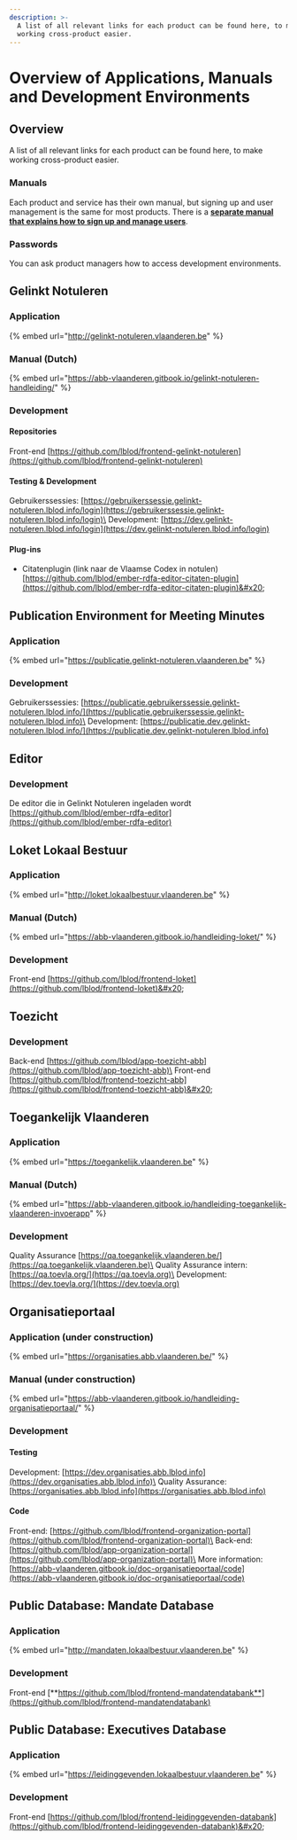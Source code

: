 ```yaml
---
description: >-
  A list of all relevant links for each product can be found here, to make
  working cross-product easier.
---
```


# Overview of Applications, Manuals and Development Environments

## Overview

A list of all relevant links for each product can be found here, to make working cross-product easier.

### Manuals

Each product and service has their own manual, but signing up and user management is the same for most products. There is a [**separate manual that explains how to sign up and manage users**](access-products-and-services-via-gebruikersbeheer-vlaanderen/).

### Passwords

You can ask product managers how to access development environments.

## Gelinkt Notuleren

### Application

{% embed url="http://gelinkt-notuleren.vlaanderen.be" %}

### Manual (Dutch)

{% embed url="https://abb-vlaanderen.gitbook.io/gelinkt-notuleren-handleiding/" %}

### Development

#### Repositories

Front-end [https://github.com/lblod/frontend-gelinkt-notuleren](https://github.com/lblod/frontend-gelinkt-notuleren)

#### Testing & Development

Gebruikerssessies: [https://gebruikerssessie.gelinkt-notuleren.lblod.info/login](https://gebruikerssessie.gelinkt-notuleren.lblod.info/login)\
Development: [https://dev.gelinkt-notuleren.lblod.info/login](https://dev.gelinkt-notuleren.lblod.info/login)

#### **Plug-ins**

* Citatenplugin (link naar de Vlaamse Codex in notulen) [https://github.com/lblod/ember-rdfa-editor-citaten-plugin](https://github.com/lblod/ember-rdfa-editor-citaten-plugin)&#x20;

## Publication Environment for Meeting Minutes

### Application

{% embed url="https://publicatie.gelinkt-notuleren.vlaanderen.be" %}

### Development

Gebruikerssessies: [https://publicatie.gebruikerssessie.gelinkt-notuleren.lblod.info/](https://publicatie.gebruikerssessie.gelinkt-notuleren.lblod.info)\
Development: [https://publicatie.dev.gelinkt-notuleren.lblod.info/](https://publicatie.dev.gelinkt-notuleren.lblod.info)

## Editor

### Development

De editor die in Gelinkt Notuleren ingeladen wordt [https://github.com/lblod/ember-rdfa-editor](https://github.com/lblod/ember-rdfa-editor)

## Loket Lokaal Bestuur

### Application

{% embed url="http://loket.lokaalbestuur.vlaanderen.be" %}

### Manual (Dutch)

{% embed url="https://abb-vlaanderen.gitbook.io/handleiding-loket/" %}

### Development

Front-end [https://github.com/lblod/frontend-loket](https://github.com/lblod/frontend-loket)&#x20;

## **Toezicht**

### Development

Back-end [https://github.com/lblod/app-toezicht-abb](https://github.com/lblod/app-toezicht-abb)\
Front-end [https://github.com/lblod/frontend-toezicht-abb](https://github.com/lblod/frontend-toezicht-abb)&#x20;

## Toegankelijk Vlaanderen

### Application

{% embed url="https://toegankelijk.vlaanderen.be" %}

### Manual (Dutch)

{% embed url="https://abb-vlaanderen.gitbook.io/handleiding-toegankelijk-vlaanderen-invoerapp" %}

### Development

Quality Assurance [https://qa.toegankelijk.vlaanderen.be/](https://qa.toegankelijk.vlaanderen.be)\
Quality Assurance intern: [https://qa.toevla.org/](https://qa.toevla.org)\
Development: [https://dev.toevla.org/](https://dev.toevla.org)

## Organisatieportaal

### Application (under construction)

{% embed url="https://organisaties.abb.vlaanderen.be/" %}

### Manual (under construction)

{% embed url="https://abb-vlaanderen.gitbook.io/handleiding-organisatieportaal/" %}

### Development

#### Testing

Development: [https://dev.organisaties.abb.lblod.info](https://dev.organisaties.abb.lblod.info)\
Quality Assurance: [https://organisaties.abb.lblod.info](https://organisaties.abb.lblod.info)

#### Code

Front-end: [https://github.com/lblod/frontend-organization-portal](https://github.com/lblod/frontend-organization-portal)\
Back-end: [https://github.com/lblod/app-organization-portal](https://github.com/lblod/app-organization-portal)\
More information: [https://abb-vlaanderen.gitbook.io/doc-organisatieportaal/code](https://abb-vlaanderen.gitbook.io/doc-organisatieportaal/code)

## **Public Database:** Mandate Database

### **Application**

{% embed url="http://mandaten.lokaalbestuur.vlaanderen.be" %}

### Development

Front-end [**https://github.com/lblod/frontend-mandatendatabank**](https://github.com/lblod/frontend-mandatendatabank)

## **Public Database: Executives Database**

### **Application**

{% embed url="https://leidinggevenden.lokaalbestuur.vlaanderen.be" %}

### Development

Front-end [https://github.com/lblod/frontend-leidinggevenden-databank](https://github.com/lblod/frontend-leidinggevenden-databank)&#x20;
